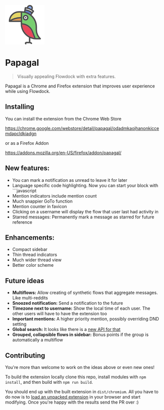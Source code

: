 ![banner](https://github.com/petrosagg/papagal/blob/master/src/extension/chromium/icon128.png?raw=true)

# Papagal
> Visually appealing Flowdock with extra features.

Papagal is a Chrome and Firefox extension that improves user experience while using Flowdock.

## Installing

You can install the extension from the Chrome Web Store

https://chrome.google.com/webstore/detail/papagal/odadmkaojhanonkiccemdapcldkiadgn

or as a Firefox Addon

https://addons.mozilla.org/en-US/firefox/addon/papagal/

## New features:

* You can mark a notification as unread to leave it for later
* Language specific code highlighting. Now you can start your block with \`\`\`javascript
* Mention indicators include mention count
* Much snappier GoTo function
* Mention counter in favicon
* Clicking on a username will display the flow that user last had activity in
* Starred messages: Permanently mark a message as starred for future reference

## Enhancements:

* Compact sidebar
* Thin thread indicators
* Much wider thread view
* Better color scheme

## Future ideas

* **Multiflows:** Allow creating of synthetic flows that aggregate messages. Like multi-reddits
* **Snoozed notification:** Send a notification to the future
* **Timezone next to username:** Show the local time of each user. The other users will have to have the extension too
* **Important mentions:** A higher priority mention, possibly overriding DND setting
* **Global search:** It looks like there is a [new API for that](https://twitter.com/flowdock/status/1022102006922530825)
* **Grouped, collapsible flows in sidebar:** Bonus points if the group is automatically a multiflow

## Contributing

You're more than welcome to work on the ideas above or even new ones!

To build the extension locally clone this repo, install modules with `npm
install`, and then build with `npm run build`.

You should end up with the built extension in `dist/chromium`. All you have to
do now is to [load an unpacked
extension](https://github.com/web-scrobbler/web-scrobbler/wiki/Install-an-unpacked-extension)
in your browser and start modifying.  Once you're happy with the results send
the PR over :)
